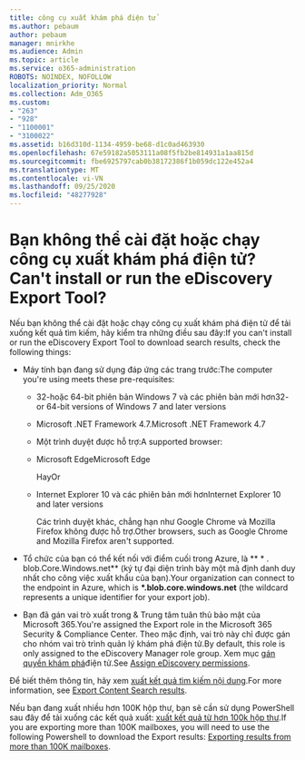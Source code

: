 ```yaml
---
title: công cụ xuất khám phá điện tử
ms.author: pebaum
author: pebaum
manager: mnirkhe
ms.audience: Admin
ms.topic: article
ms.service: o365-administration
ROBOTS: NOINDEX, NOFOLLOW
localization_priority: Normal
ms.collection: Adm_O365
ms.custom:
- "263"
- "928"
- "1100001"
- "3100022"
ms.assetid: b16d310d-1134-4959-be68-d1c0ad463930
ms.openlocfilehash: 67e59182a5053111a08f5fb2be814931a1aa815d
ms.sourcegitcommit: fbe6925797cab0b38172386f1b059dc122e452a4
ms.translationtype: MT
ms.contentlocale: vi-VN
ms.lasthandoff: 09/25/2020
ms.locfileid: "48277928"
---
```

# <a name="cant-install-or-run-the-ediscovery-export-tool"></a><span data-ttu-id="d001e-102">Bạn không thể cài đặt hoặc chạy công cụ xuất khám phá điện tử?</span><span class="sxs-lookup"><span data-stu-id="d001e-102">Can't install or run the eDiscovery Export Tool?</span></span>

<span data-ttu-id="d001e-103">Nếu bạn không thể cài đặt hoặc chạy công cụ xuất khám phá điện tử để tải xuống kết quả tìm kiếm, hãy kiểm tra những điều sau đây:</span><span class="sxs-lookup"><span data-stu-id="d001e-103">If you can't install or run the eDiscovery Export Tool to download search results, check the following things:</span></span>
  
- <span data-ttu-id="d001e-104">Máy tính bạn đang sử dụng đáp ứng các trang trước:</span><span class="sxs-lookup"><span data-stu-id="d001e-104">The computer you're using meets these pre-requisites:</span></span>

  - <span data-ttu-id="d001e-105">32-hoặc 64-bit phiên bản Windows 7 và các phiên bản mới hơn</span><span class="sxs-lookup"><span data-stu-id="d001e-105">32- or 64-bit versions of Windows 7 and later versions</span></span>

  - <span data-ttu-id="d001e-106">Microsoft .NET Framework 4.7.</span><span class="sxs-lookup"><span data-stu-id="d001e-106">Microsoft .NET Framework 4.7</span></span>

  - <span data-ttu-id="d001e-107">Một trình duyệt được hỗ trợ:</span><span class="sxs-lookup"><span data-stu-id="d001e-107">A supported browser:</span></span>

  - <span data-ttu-id="d001e-108">Microsoft Edge</span><span class="sxs-lookup"><span data-stu-id="d001e-108">Microsoft Edge</span></span>

    <span data-ttu-id="d001e-109">Hay</span><span class="sxs-lookup"><span data-stu-id="d001e-109">Or</span></span>

  - <span data-ttu-id="d001e-110">Internet Explorer 10 và các phiên bản mới hơn</span><span class="sxs-lookup"><span data-stu-id="d001e-110">Internet Explorer 10 and later versions</span></span>

    <span data-ttu-id="d001e-111">Các trình duyệt khác, chẳng hạn như Google Chrome và Mozilla Firefox không được hỗ trợ.</span><span class="sxs-lookup"><span data-stu-id="d001e-111">Other browsers, such as Google Chrome and Mozilla Firefox aren't supported.</span></span>

- <span data-ttu-id="d001e-112">Tổ chức của bạn có thể kết nối với điểm cuối trong Azure, là \*\* \* . blob.Core.Windows.net\*\* (ký tự đại diện trình bày một mã định danh duy nhất cho công việc xuất khẩu của bạn).</span><span class="sxs-lookup"><span data-stu-id="d001e-112">Your organization can connect to the endpoint in Azure, which is **\*.blob.core.windows.net** (the wildcard represents a unique identifier for your export job).</span></span>

- <span data-ttu-id="d001e-113">Bạn đã gán vai trò xuất trong &amp; Trung tâm tuân thủ bảo mật của Microsoft 365.</span><span class="sxs-lookup"><span data-stu-id="d001e-113">You're assigned the Export role in the Microsoft 365 Security &amp; Compliance Center.</span></span> <span data-ttu-id="d001e-114">Theo mặc định, vai trò này chỉ được gán cho nhóm vai trò trình quản lý khám phá điện tử.</span><span class="sxs-lookup"><span data-stu-id="d001e-114">By default, this role is only assigned to the eDiscovery Manager role group.</span></span> <span data-ttu-id="d001e-115">Xem mục [gán quyền khám phá](https://docs.microsoft.com/microsoft-365/compliance/assign-ediscovery-permissions)điện tử.</span><span class="sxs-lookup"><span data-stu-id="d001e-115">See [Assign eDiscovery permissions](https://docs.microsoft.com/microsoft-365/compliance/assign-ediscovery-permissions).</span></span>

<span data-ttu-id="d001e-116">Để biết thêm thông tin, hãy xem [xuất kết quả tìm kiếm nội dung](https://docs.microsoft.com/microsoft-365/compliance/export-search-results).</span><span class="sxs-lookup"><span data-stu-id="d001e-116">For more information, see [Export Content Search results](https://docs.microsoft.com/microsoft-365/compliance/export-search-results).</span></span>

<span data-ttu-id="d001e-117">Nếu bạn đang xuất nhiều hơn 100K hộp thư, bạn sẽ cần sử dụng PowerShell sau đây để tải xuống các kết quả xuất:  [xuất kết quả từ hơn 100k hộp thư](https://docs.microsoft.com/microsoft-365/compliance/export-search-results?view=o365-worldwide%23exporting-results-from-more-than-100000-mailboxes).</span><span class="sxs-lookup"><span data-stu-id="d001e-117">If you are exporting more than 100K mailboxes, you will need to use the following Powershell to download the Export results:  [Exporting results from more than 100K mailboxes](https://docs.microsoft.com/microsoft-365/compliance/export-search-results?view=o365-worldwide%23exporting-results-from-more-than-100000-mailboxes).</span></span>